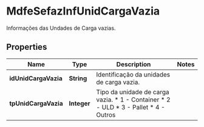 

# MdfeSefazInfUnidCargaVazia

Informações das Undades de Carga vazias.

## Properties

| Name | Type | Description | Notes |
|------------ | ------------- | ------------- | -------------|
|**idUnidCargaVazia** | **String** | Identificação da unidades de carga vazia. |  |
|**tpUnidCargaVazia** | **Integer** | Tipo da unidade de carga vazia.  * 1 - Container  * 2 - ULD  * 3 - Pallet  * 4 - Outros |  |



